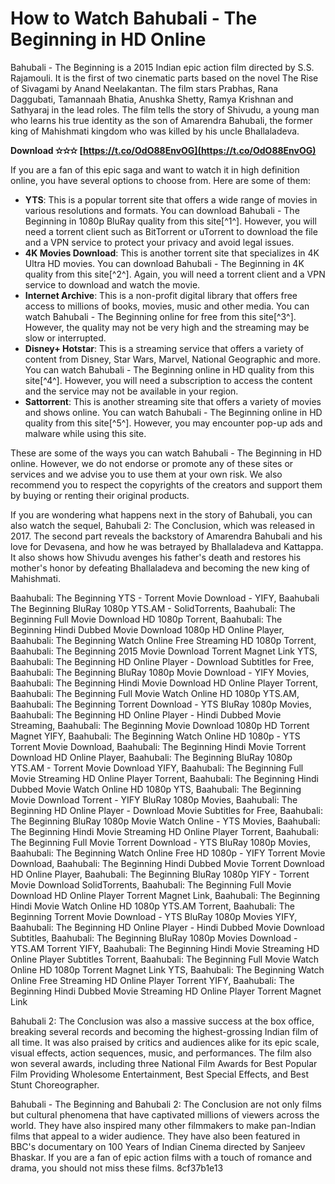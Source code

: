# How to Watch Bahubali - The Beginning in HD Online
 
Bahubali - The Beginning is a 2015 Indian epic action film directed by S.S. Rajamouli. It is the first of two cinematic parts based on the novel The Rise of Sivagami by Anand Neelakantan. The film stars Prabhas, Rana Daggubati, Tamannaah Bhatia, Anushka Shetty, Ramya Krishnan and Sathyaraj in the lead roles. The film tells the story of Shivudu, a young man who learns his true identity as the son of Amarendra Bahubali, the former king of Mahishmati kingdom who was killed by his uncle Bhallaladeva.
 
**Download ✫✫✫ [https://t.co/OdO88EnvOG](https://t.co/OdO88EnvOG)**


 
If you are a fan of this epic saga and want to watch it in high definition online, you have several options to choose from. Here are some of them:
 
- **YTS**: This is a popular torrent site that offers a wide range of movies in various resolutions and formats. You can download Bahubali - The Beginning in 1080p BluRay quality from this site[^1^]. However, you will need a torrent client such as BitTorrent or uTorrent to download the file and a VPN service to protect your privacy and avoid legal issues.
- **4K Movies Download**: This is another torrent site that specializes in 4K Ultra HD movies. You can download Bahubali - The Beginning in 4K quality from this site[^2^]. Again, you will need a torrent client and a VPN service to download and watch the movie.
- **Internet Archive**: This is a non-profit digital library that offers free access to millions of books, movies, music and other media. You can watch Bahubali - The Beginning online for free from this site[^3^]. However, the quality may not be very high and the streaming may be slow or interrupted.
- **Disney+ Hotstar**: This is a streaming service that offers a variety of content from Disney, Star Wars, Marvel, National Geographic and more. You can watch Bahubali - The Beginning online in HD quality from this site[^4^]. However, you will need a subscription to access the content and the service may not be available in your region.
- **Sattorrent**: This is another streaming site that offers a variety of movies and shows online. You can watch Bahubali - The Beginning online in HD quality from this site[^5^]. However, you may encounter pop-up ads and malware while using this site.

These are some of the ways you can watch Bahubali - The Beginning in HD online. However, we do not endorse or promote any of these sites or services and we advise you to use them at your own risk. We also recommend you to respect the copyrights of the creators and support them by buying or renting their original products.
  
If you are wondering what happens next in the story of Bahubali, you can also watch the sequel, Bahubali 2: The Conclusion, which was released in 2017. The second part reveals the backstory of Amarendra Bahubali and his love for Devasena, and how he was betrayed by Bhallaladeva and Kattappa. It also shows how Shivudu avenges his father's death and restores his mother's honor by defeating Bhallaladeva and becoming the new king of Mahishmati.
 
Baahubali: The Beginning YTS - Torrent Movie Download - YIFY,  Baahubali The Beginning BluRay 1080p YTS.AM - SolidTorrents,  Baahubali: The Beginning Full Movie Download HD 1080p Torrent,  Baahubali: The Beginning Hindi Dubbed Movie Download 1080p HD Online Player,  Baahubali: The Beginning Watch Online Free Streaming HD 1080p Torrent,  Baahubali: The Beginning 2015 Movie Download Torrent Magnet Link YTS,  Baahubali: The Beginning HD Online Player - Download Subtitles for Free,  Baahubali: The Beginning BluRay 1080p Movie Download - YIFY Movies,  Baahubali: The Beginning Hindi Movie Download HD Online Player Torrent,  Baahubali: The Beginning Full Movie Watch Online HD 1080p YTS.AM,  Baahubali: The Beginning Torrent Download - YTS BluRay 1080p Movies,  Baahubali: The Beginning HD Online Player - Hindi Dubbed Movie Streaming,  Baahubali: The Beginning Movie Download 1080p HD Torrent Magnet YIFY,  Baahubali: The Beginning Watch Online HD 1080p - YTS Torrent Movie Download,  Baahubali: The Beginning Hindi Movie Torrent Download HD Online Player,  Baahubali: The Beginning BluRay 1080p YTS.AM - Torrent Movie Download YIFY,  Baahubali: The Beginning Full Movie Streaming HD Online Player Torrent,  Baahubali: The Beginning Hindi Dubbed Movie Watch Online HD 1080p YTS,  Baahubali: The Beginning Movie Download Torrent - YIFY BluRay 1080p Movies,  Baahubali: The Beginning HD Online Player - Download Movie Subtitles for Free,  Baahubali: The Beginning BluRay 1080p Movie Watch Online - YTS Movies,  Baahubali: The Beginning Hindi Movie Streaming HD Online Player Torrent,  Baahubali: The Beginning Full Movie Torrent Download - YTS BluRay 1080p Movies,  Baahubali: The Beginning Watch Online Free HD 1080p - YIFY Torrent Movie Download,  Baahubali: The Beginning Hindi Dubbed Movie Torrent Download HD Online Player,  Baahubali: The Beginning BluRay 1080p YIFY - Torrent Movie Download SolidTorrents,  Baahubali: The Beginning Full Movie Download HD Online Player Torrent Magnet Link,  Baahubali: The Beginning Hindi Movie Watch Online HD 1080p YTS.AM Torrent,  Baahubali: The Beginning Torrent Movie Download - YTS BluRay 1080p Movies YIFY,  Baahubali: The Beginning HD Online Player - Hindi Dubbed Movie Download Subtitles,  Baahubali: The Beginning BluRay 1080p Movies Download - YTS.AM Torrent YIFY,  Baahubali: The Beginning Hindi Movie Streaming HD Online Player Subtitles Torrent,  Baahubali: The Beginning Full Movie Watch Online HD 1080p Torrent Magnet Link YTS,  Baahubali: The Beginning Watch Online Free Streaming HD Online Player Torrent YIFY,  Baahubali: The Beginning Hindi Dubbed Movie Streaming HD Online Player Torrent Magnet Link
 
Bahubali 2: The Conclusion was also a massive success at the box office, breaking several records and becoming the highest-grossing Indian film of all time. It was also praised by critics and audiences alike for its epic scale, visual effects, action sequences, music, and performances. The film also won several awards, including three National Film Awards for Best Popular Film Providing Wholesome Entertainment, Best Special Effects, and Best Stunt Choreographer.
 
Bahubali - The Beginning and Bahubali 2: The Conclusion are not only films but cultural phenomena that have captivated millions of viewers across the world. They have also inspired many other filmmakers to make pan-Indian films that appeal to a wider audience. They have also been featured in BBC's documentary on 100 Years of Indian Cinema directed by Sanjeev Bhaskar. If you are a fan of epic action films with a touch of romance and drama, you should not miss these films.
 8cf37b1e13
 
